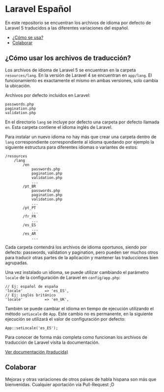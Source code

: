# Laravel Español

En este repositorio se encuentran los archivos de idioma por defecto de Laravel 5 traducidos a las diferentes variaciones del español.

- [¿Cómo se usa?](#como-se-usa)
- [Colaborar](#colaborar)


<a name="como-se-usa"></a>
## ¿Cómo usar los archivos de traducción?

Los archivos de idioma de Laravel 5 se encuentran en la carpeta `resources/lang`. En la versión de Laravel 4 se encuentran en `app/lang`. El funcionamiento es exactamente el mismo en ambas versiones, solo cambia la ubicación.

Archivos por defecto incluidos en Laravel:
```
passwords.php
pagination.php
validation.php
```

En el directorio `lang` se incluye por defecto una carpeta por defecto llamada `en`. Esta carpeta contiene el idioma inglés de Laravel.

Para instalar un nuevo idioma no hay más que crear una carpeta dentro de `lang` correspondiente correspondiente al idioma quedando por ejemplo la siguiente estructura para diferentes idiomas o variantes de estos:
```
/resources
    /lang
        /en
            passwords.php
            pagination.php
            validation.php
            ...
        /pt_BR
            passwords.php
            pagination.php
            validation.php
            ...
        /pt_PT
            ...
        /fr_FR 
            ...
        /es_ES
            ...
        /es_AR
            ...
```
Cada carpeta contendrá los archivos de idioma oportunos, siendo por defecto: passwords, validation y pagination, pero pueden ser muchos otros para traducir otras partes de la aplicación y mantener las traducciones bien agrupadas.

Una vez instalado un idioma, se puede utilizar cambiando el parámetro `locale` de la configuración de Laravel en `config/app.php`:

```
// Ej: español de españa
'locale'          => 'es_ES',
// Ej: inglés británico
'locale'          => 'en_UK',
```

También se puede cambiar el idioma en tiempo de ejecución utilizando el método `setLocale` de `App`. Este cambio no es permanente, en la siguiente ejecución se utilizará el valor de configuración por defecto:

```
App::setLocale('es_ES');
```

Para conocer de forma más completa como funcionan los archivos de traducción de Laravel visita la documentación.

[Ver documentación (traducida)](http://laraveles.com/docs/4.1/localization)

<a name="colaborar"></a>
## Colaborar

Mejoras y otras variaciones de otros paises de habla hispana son más que bienvenidas. Cualquier aportación vía Pull-Request ;D
